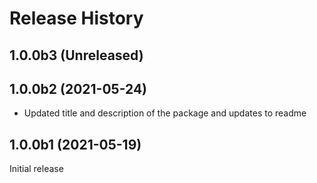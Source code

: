 # Release History

## 1.0.0b3 (Unreleased)


## 1.0.0b2 (2021-05-24)

- Updated title and description of the package and updates to readme

## 1.0.0b1 (2021-05-19)

Initial release
